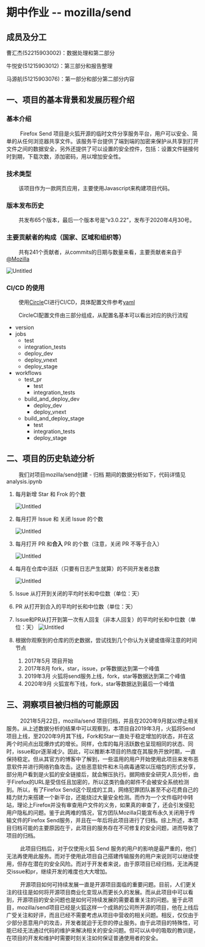 # 期中作业 -- mozilla/send

## 成员及分工
曹汇杰(52215903002)：数据处理和第二部分

牛悦安(51215903012)：第三部分和报告整理

马源航(51215903076)：第一部分和部分第二部分内容

## 一、项目的基本背景和发展历程介绍

### 基本介绍

&emsp; &emsp; Firefox Send 项目是火狐开源的临时文件分享服务平台，用户可以安全、简单的从任何浏览器共享文件。该服务平台提供了端到端的加密来保护从共享到打开文件之间的数据安全，另外还提供了可以设置的安全控件，包括：设置文件链接何时到期，下载次数，添加密码，用以增加安全性。

### 技术类型

&emsp; &emsp;该项目作为一款网页应用，主要使用Javascript来构建项目代码。

### 版本发布历史

&emsp; &emsp;共发布65个版本，最后一个版本号是“v3.0.22”，发布于2020年4月30号。

### 主要贡献者的构成（国家、区域和组织等）

&emsp; &emsp;共有241个贡献者，从commits的日期与数量来看，主要贡献者来自于[@Mozilla](https://github.com/mozilla)

![Untitled](pic/contributor.png)

### CI/CD 的使用

&emsp; &emsp;使用[Circle](https://circleci.com/)CI进行CI/CD，具体配置文件参考[yaml](https://github.com/mozilla/send/blob/master/.circleci/config.yml)

&emsp; &emsp;CircleCI配置文件由三部分组成，从配置名基本可以看出对应的执行流程

- version
- jobs
    - test
    - integration_tests
    - deploy_dev
    - deploy_vnext
    - deploy_stage
- workflows
    - test_pr
        - test
        - integration_tests
    - build_and_deploy_dev
        - deploy_dev
        - deploy_vnext
    - build_and_deploy_stage
        - test
        - integration_tests
        - deploy_stage

## 二、项目的历史轨迹分析

&emsp; &emsp;我们对项目mozilla/send创建 - 归档 期间的数据分析如下，代码详情见 analysis.ipynb

1. 每月新增 Star 和 Frok 的个数
    
    ![Untitled](pic/analysis1.png)
    
2. 每月打开 Issue 和 关闭 Issue 的个数
    
    ![Untitled](pic/analysis2.png)
    
3.  每月打开 PR 和**合入** PR 的个数（注意，关闭 PR 不等于合入）
        
    ![Untitled](pic/analysis3.png)
        
4.  每月在仓库中活跃（只要有日志产生就算）的不同开发者总数
        
    ![Untitled](pic/analysis4.png)
        
5.  Issue 从打开到关闭的平均时长和中位数（单位：天）
6.  PR 从打开到合入的平均时长和中位数（单位：天）
7.  Issue和PR从打开到第一次有人回复（非本人回复）的平均时长和中位数（单位：天）
    ![Untitled](pic/analysis5.png)
8.  根据你观察到的仓库的历史数据，尝试找到几个你认为关键或值得注意的时间节点
    1. 2017年5月 项目开始
    2. 2017年8月 fork，star，issue，pr等数据达到第一个峰值
    3. 2019年3月 火狐将send服务上线，fork，star等数据达到第二个峰值
    4. 2020年9月 火狐宣布下线，fork，star等数据达到最后一个峰值

## 三、洞察项目被归档的可能原因

&emsp; &emsp; 2021年5月22日，mozilla/send 项目归档，并且在2020年9月就以停止相关服务。从上述数据分析的结果中可以观察到，本项目自2019年3月，火狐将Send项目上线，至2020年9月其下线，Fork和Star一直处于稳定增加的状态，并在这两个时间点出现爆炸式的增长。同样，仓库的每月活跃数也呈现相同的状态、同时，issue和pr逐渐减少。因此，可以推断本项目的热度在其服务开放时期，一直保持稳定。但从其官方的博客中了解到，一些滥用的用户开始使用此项目来发布恶意软件并进行网络钓鱼攻击。这些恶意软件和木马病毒通常以压缩包的形式分享，部分用户看到是火狐的安全链接后，就会解压执行。据网络安全研究人员分析，由于Firefox的URL是受信任且加密的，所以这类钓鱼的邮件不会被安全系统检测到。所以，有了Firefox Send这个现成的工具，网络犯罪团队甚至不必花费自己的精力财力来搭建一个新平台，还能绕过大量安全检测。而作为一个文件临时中转站，理论上Firefox并没有审查用户文件的义务，如果真的审查了，还会引发侵犯用户隐私的问题。鉴于此两难的情况，官方团队Mozilla只能宣布永久关闭用于传输文件的Firefox Send服务，并且在一年后将此项目进行了归档。综上所述，本项目归档可能的主要原因在于，此项目的服务存在不可修复的安全问题，进而导致了项目的归档。

&emsp; &emsp; 此项目归档后，对于仅使用火狐 Send 服务的用户的影响是最严重的，他们无法再使用此服务。而对于使用此项目自己搭建传输服务的用户来说则可以继续使用，但存在潜在的安全风险。而对于开发者来说，由于原项目已经归档，无法再提交issue和pr，继续开发的难度也大大增加。

&emsp; &emsp; 开源项目如何可持续发展一直是开源项目面临的重要问题。目前，人们更关注的往往是如何将开源项目商业化变现从而更长久的发展。而从此项目中可以看到，开源项目的安全问题也是如何可持续发展的需要着重关注的问题。鉴于此项目，mozilla/send项目已经是火狐这样一个成熟的公司所开源的项目，他在上线后广受关注和好评，而且已经不需要考虑从项目中营收的相关问题。相反，仅仅由于少部分恶意用户的攻击，开发者就迫于无奈的停止服务。由于此项目的特殊性，可能已经无法通过代码的维护来解决相关的安全问题。但可以从中的吸取的教训是，在项目的开发和维护时需要时刻关注如何保证普通使用者的安全。